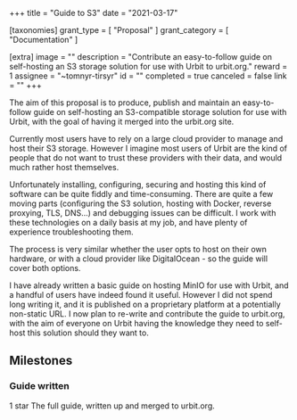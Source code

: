 +++
title = "Guide to S3"
date = "2021-03-17"

[taxonomies]
grant_type = [ "Proposal" ]
grant_category = [ "Documentation" ]

[extra]
image = ""
description = "Contribute an easy-to-follow guide on self-hosting an S3 storage solution for use with Urbit to urbit.org."
reward = 1
assignee = "~tomnyr-tirsyr"
id = ""
completed = true
canceled = false
link = ""
+++

The aim of this proposal is to produce, publish and maintain an easy-to-follow guide on self-hosting an S3-compatible storage solution for use with Urbit, with the goal of having it merged into the urbit.org site.

Currently most users have to rely on a large cloud provider to manage and host their S3 storage. However I imagine most users of Urbit are the kind of people that do not want to trust these providers with their data, and would much rather host themselves.

Unfortunately installing, configuring, securing and hosting this kind of software can be quite fiddly and time-consuming. There are quite a few moving parts (configuring the S3 solution, hosting with Docker, reverse proxying, TLS, DNS…) and debugging issues can be difficult. I work with these technologies on a daily basis at my job, and have plenty of experience troubleshooting them.

The process is very similar whether the user opts to host on their own hardware, or with a cloud provider like DigitalOcean - so the guide will cover both options.

I have already written a basic guide on hosting MinIO for use with Urbit, and a handful of users have indeed found it useful. However I did not spend long writing it, and it is published on a proprietary platform at a potentially non-static URL. I now plan to re-write and contribute the guide to urbit.org, with the aim of everyone on Urbit having the knowledge they need to self-host this solution should they want to.

## Milestones

### Guide written

1 star
The full guide, written up and merged to urbit.org.
